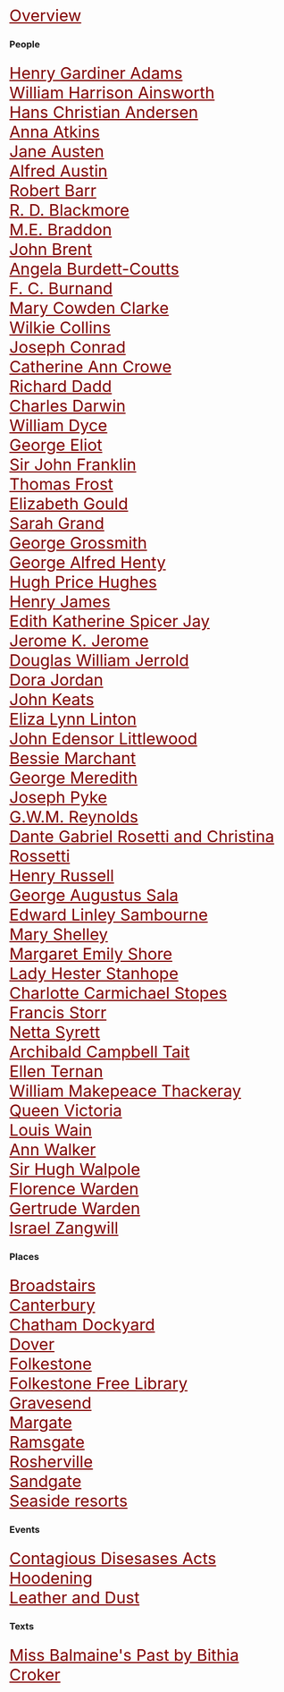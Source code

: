 <link rel = "stylesheet" href = "https://raw.githubusercontent.com/kent-map/kent/develop/css/custom.css">
<style>
    .clearfix::after {content: ""; clear: both; display: table;}
    .thumb {float:left; margin:0 18px 0 6px; width:100%; width:100%; max-width:150px; box-shadow: 0 4px 8px 0 rgba(0, 0, 0, 0.2), 0 6px 20px 0 rgba(0, 0, 0, 0.19); border:1px solid #aaa; margin-bottom: 24px;}
    p {font-size: 1.5rem;}
    a {color: #800000 !important; font-size: 1.2em;}
</style>

<param ve-config title="19th Century Kent" banner=/images/banners/19c.jpg>

[Overview](19c-kent)

### People

[Henry Gardiner Adams](19c-gardiner-adams-biography)   
[William Harrison Ainsworth](19c-whainsworth-biography)     
[Hans Christian Andersen](19c-christian-andersen)   
[Anna Atkins](19c-atkins-biography)   
[Jane Austen](19c-austen-biography)  
[Alfred Austin](19c-austin-biography)    
[Robert Barr](19c-barr-biography)  
[R. D. Blackmore](19c-blackmore-biography)  
[M.E. Braddon](19c-braddon-biography)   
[John Brent](19c-brent-biography)   
[Angela Burdett-Coutts](19c-burdett-coutts-biography)   
[F. C. Burnand](19c-burnand-biography)  
[Mary Cowden Clarke](19c-cowden-clarke-biography)   
[Wilkie Collins](19c-collins-biography)   
[Joseph Conrad](19c-conrad-biography)  
[Catherine Ann Crowe](19c-crowe-biography)   
[Richard Dadd](19c-dadd-biography)   
[Charles Darwin](19c-darwin-biography)   
[William Dyce](19c-dyce-biography)   
[George Eliot](19c-eliot-george-biography)   
[Sir John Franklin](19c-franklin-biography)  
[Thomas Frost](19c-frost-biography)   
[Elizabeth Gould](19c-gould-biography)   
[Sarah Grand](19c-grand-biography)   
[George Grossmith](19c-grossmith-biography)  
[George Alfred Henty](19c-henty-biography)   
[Hugh Price Hughes](19c-price-hughes-biography)   
[Henry James](19c-jamesh-hever-castle)  
[Edith Katherine Spicer Jay](19c-spicer-jay-biography)   
[Jerome K. Jerome](19c-jerome-biography)   
[Douglas William Jerrold](19c-jerrold-biography)   
[Dora Jordan](19c-jordan-biography)   
[John Keats](19c-keats-margate)   
[Eliza Lynn Linton](19c-lynn-linton-biography)   
[John Edensor Littlewood](19c-edensor-littlewood)     
[Bessie Marchant](19c-marchantb-biography)  
[George Meredith](19c-meredith-biography)   
[Joseph Pyke](19c-pyke-biography)   
[G.W.M. Reynolds](19c-reynoldsgwm-biography)  
[Dante Gabriel Rosetti and Christina Rossetti](19c-rossetti-biography)  
[Henry Russell](19c-russell-biography)   
[George Augustus Sala](19c-sala-biography)   
[Edward Linley Sambourne](19c-sambourne-biography)   
[Mary Shelley](19c-shelleym-biography)  
[Margaret Emily Shore](19c-shore-biography)  
[Lady Hester Stanhope](19c-stanhope-biography)   
[Charlotte Carmichael Stopes](19c-stopes-biography)   
[Francis Storr](19c-storr-biography)    
[Netta Syrett](19c-syrett-biography)   
[Archibald Campbell Tait](19c-tait-biography)   
[Ellen Ternan](19c-ternan-biography)   
[William Makepeace Thackeray](19c-thackeray-biography)   
[Queen Victoria](19c-victoria-biography)   
[Louis Wain](19c-wain-biography)   
[Ann Walker](19c-walker-biography)   
[Sir Hugh Walpole](19c-walpole-biography)   
[Florence Warden](19c-florence-warden-biography)   
[Gertrude Warden](19c-gertrude-warden-biography)   
[Israel Zangwill](19c-zangwill-biography)   

### Places

[Broadstairs](/dickens/broadstairs-19th-century)   
[Canterbury](19c-canterbury)   
[Chatham Dockyard](19c-chatham-dockyard)  
[Dover](19c-dover)   
[Folkestone](19c-folkestone)   
[Folkestone Free Library](19c-folkestone-free-library)  
[Gravesend](19c-gravesend)   
[Margate](19c-margate)   
[Ramsgate](19c-ramsgate)  
[Rosherville](19c-rosherville)   
[Sandgate](/placesqz/sandgate-overview)    
[Seaside resorts](19c-seaside)   

### Events

[Contagious Disesases Acts](19c-contagious-diseases)   
[Hoodening](19c-hoodening)  
[Leather and Dust](/dickens/19c-leather-and-dust)

### Texts

[Miss Balmaine's Past by Bithia Croker](19c-croker-missbalmaine)   

